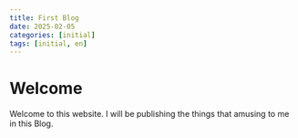 ```yaml
---
title: First Blog
date: 2025-02-05
categories: [initial]
tags: [initial, en]
---
```


# Welcome

Welcome to this website. I will be publishing the things that amusing to me in this Blog.
